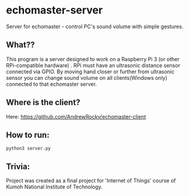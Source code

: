 # echomaster-server
Server for echomaster - control PC's sound volume with simple gestures.

## What??
This program is a server designed to work on a Raspberry Pi 3 (or other RPi-compatible hardware) .
RPi must have an ultrasonic distance sensor connected via GPIO.
By moving hand closer or further from ultrasonic sensor you can change sound volume on all clients(Windows only) connected to that echomaster server.

## Where is the client?
Here: https://github.com/AndrewRocky/echomaster-client

## How to run:
`python3 server.py`

## Trivia:
Project was created as a final project for 'Internet of Things' course of Kumoh National Institute of Technology.

